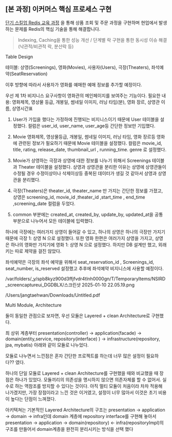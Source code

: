 ## [본 과정] 이커머스 핵심 프로세스 구현
[단기 스킬업 Redis 교육 과정](https://hh-skillup.oopy.io/) 을 통해 상품 조회 및 주문 과정을 구현하며 현업에서 발생하는 문제를 Redis의 핵심 기술을 통해 해결합니다.
> Indexing, Caching을 통한 성능 개선 / 단계별 락 구현을 통한 동시성 이슈 해결 (낙관적/비관적 락, 분산락 등)


Table Design

테이블:
상영(Screenings), 
영화(Movies), 
사용자(Users),
극장(Theaters),
좌석예약(SeatReservation)

이후 방향에 따라서 사용자가 영화를 예매한 예매 정보를 추가할 예정이다.

 우선 제 1차 비지니스 요구사항이 영화관의 메인페이지를 보여주는 기능이다.
필요한 내용: 영화제목, 영상물 등급, 개봉일, 썸네일 이미지, 러닝 타임(분), 영화 장르, 상영관 이름, 상영시간표

1.  User가 가입을 했다는 가정하에 진행되는 비지니스이기 때문에 User 테이블을 설정했다.
컬럼은 user_id, user_name, user_age등 간단한 정보만 기입했다.

2.  Movie 영화제목, 영상물등급, 개봉일, 썸네일 이미지, 러닝 타임, 영화 장르등 영화에 관련된 정보가 필요하기 때문에 Movie 테이블을 설정했다.
컬럼은  movie_id, title,  rating,   release_date,  thumbnail_url ,  running_time.  genre 로 설정했다.

3. Movie가 상영하는 극장과 상영에 대한 정보를 나누기 위해서 Screenings 테이블과 Theater 테이블을 설정했다. 상영과 상영관을 분리한 이유는
상영에 상영관들이 수정될 경우 수정이상이나 삭제이상등 중복된 데이터가 생길 것 같아서 상영과 상영관을 분리했다.

4. 극장(Theaters)은
  theater_id, theater_name 만 가지는 간단한 정보를 가졌고,
상영은 
 screening_id, movie_id ,theater_id ,start_time , end_time ,screening_date  컬럼을 두었다.

5. common 부분에는 created_at, created_by, update_by, updated_at을 공통 부분으로 나누어서 모든 테이블에 입력했다.

하나에 극장에는 여러가지 상영이 들어갈 수 있고, 하나의 상영은 하나의 극장만 가지기 때문에 극장 1: 상영 N 으로 설정했다.
또한 영화 한편은 여러가지 상영을 가지고, 상영은 하나의 영화만 가지기에 영화 1: 상영 N 으로 설정했다.
하지만 DB 설계만 했고, 외래키는 따로 제약을 걸진 않았다.

좌석예약은 극장의 좌석 예약을 위해서
  seat_reservation_id , Screenings_id, seat_number, is_reserved 
설정했고 추후에 좌석예약 비지니스에 사용할 예정이다.


/var/folders/_y/spb8kyz900d3ffjfvdr4tlnh0000gn/T/TemporaryItems/NSIRD_screencaptureui_DGDBLX/스크린샷 2025-01-10 22.05.19.png

/Users/jangtaehwan/Downloads/Untitled.pdf


Multi Module, Architecture

둘이 동일한 관점으로 보자면, 우선 모듈은 Layered + clean Architecture로 구현했다.

최 상위 계층부터 presentation(controller) -> application(facade) -> domain(entity,service, repository(interface) ) -> infrastructure(repository, jpa, mybatis)
아래와 같이 모듈로 나누었다.

모듈로 나누면서 느낀점은
혼자 간단한 프로젝트를 하는데 너무 많은 설정이 필요하다?? 였다.

하나의 단일 모듈로 Layered + clean Architecture를 구현했을 때와 비교했을 때 장점은 하나가 있었다. 모듈끼리의 의존성을 명시하지 않으면 의존자체를 할 수 없어서. 실수로 하는 역참조를 방지할 수 있다는 것이다. 
아직 멀티 모듈이 처음이라 차차 적용해 나가겠지만, 가장 장점이라고 느낀 것은 이거였고, 설정이 너무 많아서 이것은 초기 비용이 높다는 단점이 느껴졌다.


아키텍쳐는 기본적인 Layered Architecture의 구조는 presentation -> application -> domain -> infra인데 domain 계층에 repository interface를 구현해 놓아서
presentation -> application -> domain(repository) <- infra(repositoryImpl)의 구조를 만들어서 domain계층을 완전히 분리시키는 방식을 선택 했다
